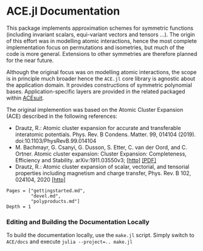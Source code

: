 
# ACE.jl Documentation

This package implements approximation schemes for symmetric functions (including invariant scalars, equi-variant vectors and tensors ...). The origin of this effort was in modelling atomic interactions, hence the most complete implementation focus on permutations and isometries, but much of the code is more general. Extensions to other symmetries are therefore planned for the near future. 

Although the original focus was on modelling atomic interactions, the scope is in principle much broader hence the `ACE.jl` core library is agnostic about the application domain. It provides constructions of symmetric polynomial bases. Application-specific layers are provided in the related packaged within [ACEsuit](https://github.com/ACEsuit).

The original implemention was based on the Atomic Cluster Expansion (ACE) described in the following references:

* Drautz, R.: Atomic cluster expansion for accurate and transferable interatomic potentials. Phys. Rev. B Condens. Matter. 99, 014104 (2019). doi:10.1103/PhysRevB.99.014104
* M. Bachmayr, G. Csanyi, G. Dusson, S. Etter, C. van der Oord, and C. Ortner. Atomic cluster expansion: Cluster Expansion: Completeness, Efficiency and Stability. arXiv:1911.03550v3; [[http]](https://arxiv.org/abs/1911.03550) [[PDF]](https://arxiv.org/pdf/1911.03550.pdf)
* Drautz, R.: Atomic cluster expansion of scalar, vectorial, and tensorial properties including magnetism and charge transfer, Phys. Rev. B 102, 024104, 2020 [[http]](https://journals.aps.org/prb/abstract/10.1103/PhysRevB.102.024104)



```@contents
Pages = ["gettingstarted.md",
         "devel.md",
         "polyproducts.md"]
Depth = 1
```

### Editing and Building the Documentation Locally

To build the documentation locally, use the `make.jl` script. Simply switch to `ACE/docs` and execute `julia --project=.. make.jl`
